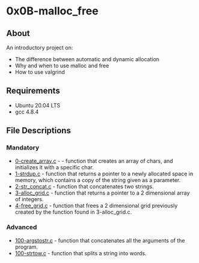 # 0x0B-malloc_free

## About 

An introductory project on:

+ The difference between automatic and dynamic allocation
+ Why and when to use malloc and free
+ How to use valgrind

## Requirements

+ Ubuntu 20.04 LTS
+ gcc 4.8.4

## File Descriptions

### Mandatory

+ [0-create_array.c]() - - function that creates an array of chars, and initializes it with a specific char.
+ [1-strdup.c]() - function that returns a pointer to a newly allocated space in memory, which contains a copy of the string given as a parameter.
+ [2-str_concat.c]() - function that concatenates two strings.
+ [3-alloc_grid.c]() - function that returns a pointer to a 2 dimensional array of integers.
+ [4-free_grid.c]() - function that frees a 2 dimensional grid previously created by the function found in 3-alloc_grid.c.

### Advanced

+ [100-argstostr.c]() - function that concatenates all the arguments of the program.
+ [100-strtow.c]() - function that splits a string into words.
